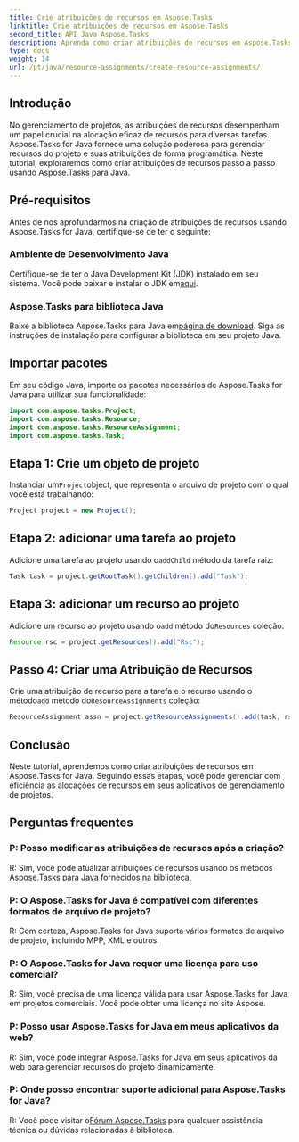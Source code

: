 ```yaml
---
title: Crie atribuições de recursos em Aspose.Tasks
linktitle: Crie atribuições de recursos em Aspose.Tasks
second_title: API Java Aspose.Tasks
description: Aprenda como criar atribuições de recursos em Aspose.Tasks for Java sem esforço com este tutorial passo a passo. Gerenciamento eficiente de recursos do projeto facilitado.
type: docs
weight: 14
url: /pt/java/resource-assignments/create-resource-assignments/
---
```

## Introdução
No gerenciamento de projetos, as atribuições de recursos desempenham um papel crucial na alocação eficaz de recursos para diversas tarefas. Aspose.Tasks for Java fornece uma solução poderosa para gerenciar recursos do projeto e suas atribuições de forma programática. Neste tutorial, exploraremos como criar atribuições de recursos passo a passo usando Aspose.Tasks para Java.
## Pré-requisitos
Antes de nos aprofundarmos na criação de atribuições de recursos usando Aspose.Tasks for Java, certifique-se de ter o seguinte:
### Ambiente de Desenvolvimento Java
 Certifique-se de ter o Java Development Kit (JDK) instalado em seu sistema. Você pode baixar e instalar o JDK em[aqui](https://www.oracle.com/java/technologies/javase-jdk11-downloads.html).
### Aspose.Tasks para biblioteca Java
 Baixe a biblioteca Aspose.Tasks para Java em[página de download](https://releases.aspose.com/tasks/java/). Siga as instruções de instalação para configurar a biblioteca em seu projeto Java.

## Importar pacotes
Em seu código Java, importe os pacotes necessários de Aspose.Tasks for Java para utilizar sua funcionalidade:
```java
import com.aspose.tasks.Project;
import com.aspose.tasks.Resource;
import com.aspose.tasks.ResourceAssignment;
import com.aspose.tasks.Task;
```

## Etapa 1: Crie um objeto de projeto
 Instanciar um`Project`object, que representa o arquivo de projeto com o qual você está trabalhando:
```java
Project project = new Project();
```
## Etapa 2: adicionar uma tarefa ao projeto
 Adicione uma tarefa ao projeto usando o`addChild` método da tarefa raiz:
```java
Task task = project.getRootTask().getChildren().add("Task");
```
## Etapa 3: adicionar um recurso ao projeto
 Adicione um recurso ao projeto usando o`add` método do`Resources` coleção:
```java
Resource rsc = project.getResources().add("Rsc");
```
## Passo 4: Criar uma Atribuição de Recursos
 Crie uma atribuição de recurso para a tarefa e o recurso usando o método`add` método do`ResourceAssignments` coleção:
```java
ResourceAssignment assn = project.getResourceAssignments().add(task, rsc);
```

## Conclusão
Neste tutorial, aprendemos como criar atribuições de recursos em Aspose.Tasks for Java. Seguindo essas etapas, você pode gerenciar com eficiência as alocações de recursos em seus aplicativos de gerenciamento de projetos.
## Perguntas frequentes
### P: Posso modificar as atribuições de recursos após a criação?
R: Sim, você pode atualizar atribuições de recursos usando os métodos Aspose.Tasks para Java fornecidos na biblioteca.
### P: O Aspose.Tasks for Java é compatível com diferentes formatos de arquivo de projeto?
R: Com certeza, Aspose.Tasks for Java suporta vários formatos de arquivo de projeto, incluindo MPP, XML e outros.
### P: O Aspose.Tasks for Java requer uma licença para uso comercial?
R: Sim, você precisa de uma licença válida para usar Aspose.Tasks for Java em projetos comerciais. Você pode obter uma licença no site Aspose.
### P: Posso usar Aspose.Tasks for Java em meus aplicativos da web?
R: Sim, você pode integrar Aspose.Tasks for Java em seus aplicativos da web para gerenciar recursos do projeto dinamicamente.
### P: Onde posso encontrar suporte adicional para Aspose.Tasks for Java?
 R: Você pode visitar o[Fórum Aspose.Tasks](https://forum.aspose.com/c/tasks/15) para qualquer assistência técnica ou dúvidas relacionadas à biblioteca.